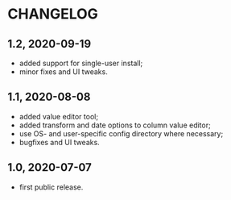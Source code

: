 CHANGELOG
=========

1.2, 2020-09-19
---------------
- added support for single-user install;
- minor fixes and UI tweaks.


1.1, 2020-08-08
---------------
- added value editor tool;
- added transform and date options to column value editor;
- use OS- and user-specific config directory where necessary;
- bugfixes and UI tweaks.


1.0, 2020-07-07
---------------
- first public release.
